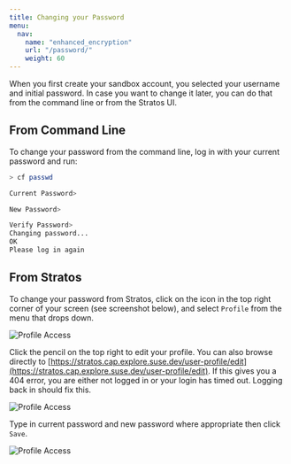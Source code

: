 ```yaml
---
title: Changing your Password
menu:
  nav:
    name: "enhanced_encryption"
    url: "/password/"
    weight: 60
---
```


When you first create your sandbox account, you selected your username and initial password. In case you want to change it later, you can do that from the command line or from the Stratos UI.

## From Command Line

To change your password from the command line, log in with your current password and run:

``` bash
> cf passwd

Current Password> 

New Password> 

Verify Password> 
Changing password...
OK
Please log in again
```

## From Stratos

To change your password from Stratos, click on the icon in the top right corner of your screen (see screenshot below), and select `Profile` from the menu that drops down. 

![Profile Access](/images/password/mainpage.png)

Click the pencil on the top right to edit your profile. You can also browse directly to [https://stratos.cap.explore.suse.dev/user-profile/edit](https://stratos.cap.explore.suse.dev/user-profile/edit). If this gives you a 404 error, you are either not logged in or your login has timed out. Logging back in should fix this. 
 
![Profile Access](/images/password/account.png)

Type in current password and new password where appropriate then click `Save`. 

![Profile Access](/images/password/edit_account.png)

